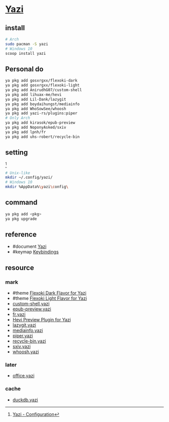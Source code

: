 # [Yazi](https://github.com/sxyazi/yazi)

## install

```sh
# Arch
sudo pacman -S yazi
# Windows 10
scoop install yazi
```

## Personal do

```sh
ya pkg add gosxrgxx/flexoki-dark
ya pkg add gosxrgxx/flexoki-light
ya pkg add AnirudhG07/custom-shell
ya pkg add lihuax-me/hevi
ya pkg add Lil-Dank/lazygit
ya pkg add boydaihungst/mediainfo
ya pkg add WhoSowSee/whoosh
ya pkg add yazi-rs/plugins:piper
# Only Arch
ya pkg add kirasok/epub-preview
ya pkg add NoponyAsked/sxiv
ya pkg add lpnh/fr
ya pkg add uhs-robert/recycle-bin
```

## setting

[^1]

```sh
# Unix-like
mkdir ~/.config/yazi/
# Windows 10
mkdir %AppData%\yazi\config\
```

## command

```sh
ya pkg add <pkg>
ya pkg upgrade
```

## reference

- #document [Yazi](https://yazi-rs.github.io/docs/installation)
- #keymap [Keybindings](https://yazi-rs.github.io/docs/quick-start#keybindings)

## resource

### mark

- #theme [Flexoki Dark Flavor for Yazi](https://github.com/gosxrgxx/flexoki-dark.yazi)
- #theme [Flexoki Light Flavor for Yazi](https://github.com/gosxrgxx/flexoki-light.yazi)
- [custom-shell.yazi](https://github.com/AnirudhG07/custom-shell.yazi)
- [epub-preview.yazi](https://github.com/kirasok/epub-preview.yazi)
- [fr.yazi](https://github.com/lpnh/fr.yazi)
- [Hevi Preview Plugin for Yazi](https://github.com/lihuax-me/hevi.yazi)
- [lazygit.yazi](https://github.com/Lil-Dank/lazygit.yazi)
- [mediainfo.yazi](https://github.com/boydaihungst/mediainfo.yazi)
- [piper.yazi](https://github.com/yazi-rs/plugins/tree/main/piper.yazi)
- [recycle-bin.yazi](https://github.com/uhs-robert/recycle-bin.yazi)
- [sxiv.yazi](https://github.com/NoponyAsked/sxiv.yazi)
- [whoosh.yazi](https://github.com/WhoSowSee/whoosh.yazi)

### later

- [office.yazi](https://github.com/macydnah/office.yazi)

### cache

- [duckdb.yazi](https://github.com/wylie102/duckdb.yazi)

[^1]: [Yazi - Configuration](https://yazi-rs.github.io/docs/configuration/overview/)
